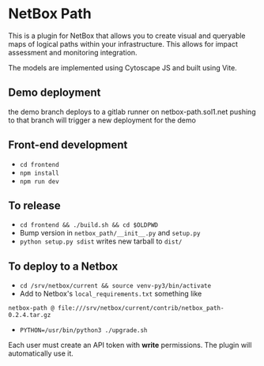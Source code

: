 # NetBox Path

This is a plugin for NetBox that allows you to create visual and queryable maps 
of logical paths within your infrastructure. This allows for impact assessment 
and monitoring integration.

The models are implemented using Cytoscape JS and built using Vite.

## Demo deployment
the demo branch deploys to a gitlab runner on netbox-path.sol1.net
pushing to that branch will trigger a new deployment for the demo

## Front-end development

* `cd frontend`
* `npm install`
* `npm run dev`

<!-- This is out of date and inaccessable for now
## Docker-based Netbox dev

* See https://gitlab.sol1.net/SOL1/netbox-path-docker
* `cd frontend && ./build.sh` 
-->

## To release

* `cd frontend && ./build.sh && cd $OLDPWD`
* Bump version in `netbox_path/__init__.py` and `setup.py`
* `python setup.py sdist` writes new tarball to `dist/`

## To deploy to a Netbox

* `cd /srv/netbox/current && source venv-py3/bin/activate`
* Add to Netbox's `local_requirements.txt` something like 

`netbox-path @ file:///srv/netbox/current/contrib/netbox_path-0.2.4.tar.gz`

* `PYTHON=/usr/bin/python3 ./upgrade.sh`

Each user must create an API token with **write** permissions. The plugin will automatically use it.
